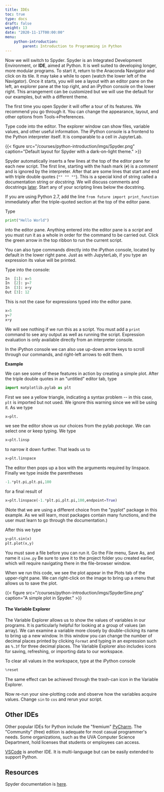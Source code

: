 ```yaml
---
title: IDEs
toc: true
type: docs
draft: false
weight: 13
date: "2020-11-17T00:00:00"
menu:
    python-introduction:
        parent: Introduction to Programming in Python
---
```


Now we will switch to Spyder.  Spyder is an Integrated Development Environment, or __IDE__, aimed at Python.  It is well suited to developing longer, more modular programs.  To start it, return to the Anaconda Navigator and click on its tile.  It may take a while to open (watch the lower left of the Navigator).  Once it starts, you will see a layout with an editor pane on the left, an explorer pane at the top right, and an iPython console on the lower right.  This arrangement can be customized but we will use the default for our examples, but with a different theme. 

The first time you open Spyder it will offer a tour of its features. We recommend you go through it.  You can change the appearance, layout, and other options from Tools->Preferences.

Type code into the editor.  The explorer window can show files, variable values, and other useful information.  The iPython console is a frontend to the Python interpreter itself.  It is comparable to a cell in JupyterLab.

{{< figure src="/courses/python-introduction/imgs/Spyder.png" caption="Default layout for Spyder with a dark-on-light theme." >}}

Spyder automatically inserts a few lines at the top of the editor pane for each new script.  The first line, starting with the hash mark (`#`) is a _comment_ and is ignored by the interpreter. After that are some lines that start and end with triple double quotes (`"" "" ""`).  This is a special kind of string called a documentation string or _docstring_.  We will discuss comments and docstrings [later](/courses/python-introduction/expressions_statements). Start any of your scripting lines below the docstring.

If you are using Python 2.7, add the line `from future import print_function` immediately after the triple-quoted section at the top of the editor pane.

Type
```python
print("Hello World")
```
into the editor pane. Anything entered into the editor pane is a _script_ and you must run it as a whole in order for the command to be carried out. Click the green arrow in the top ribbon to run the current script.

You can also type commands directly into the iPython console, located by default in the lower right pane. Just as with JupyterLab, if you type an expression its value will be printed.

Type into the console:
```python
In  [1]: x=5
In  [2]: y=7
In  [3]: x+y
Out [3]: 12
```

This is not the case for expressions typed into the editor pane.

```python
x=5
y=7
x+y
```
We will see nothing if we run this as a script.  You must add a `print` command to see any output as well as running the script.  Expression evaluation is only available directly from an interpreter console.

In the iPython console we can also use up-down arrow keys to scroll through our commands, and right-left arrows to edit them.

**Example**

We can see some of these features in action by creating a simple plot. After the triple double quotes in an "untitled" editor tab, type

```python
import matplotlib.pylab as plt
```
First we see a yellow triangle, indicating a syntax problem -- in this case, `plt` is imported but not used.  We ignore this warning since we will be using it.  As we type

```python
x=plt.
```

we see the editor show us our choices from the pylab _package_. We can select one or keep typing.  We type

```python
x=plt.linsp
```

to narrow it down further.  That leads us to

```python
x=plt.linspace
```

The editor then pops up a box with the arguments required by linspace.  Finally we type inside the parentheses

```python
-1.*plt.pi,plt.pi,100
```

for a final result of

```python
x=plt.linspace(-1.*plt.pi,plt.pi,100,endpoint=True)
```
(Note that we are using a different choice from the "pyplot" package in this example. As we will learn, most packages contain many functions, and the user must learn to go through the documentation.)

After this we type

```python
y=plt.sin(x)
plt.plot(x,y)
```

You must save a file before you can run it.  Go the File menu, Save As, and name it `sine.py`  Be sure to save it to the project folder you created earlier, which will require navigating there in the file-browser window.  

When we run this code, we see the plot appear in the Plots tab of the upper-right pane.  We can right-click on the image to bring up a menu that allows us to save the plot.

{{< figure src="/courses/python-introduction/imgs/SpyderSine.png" caption="A simple plot in Spyder." >}}

#### The Variable Explorer

The Variable Explorer allows us to show the values of variables in our programs.  It is particularly helpful for looking at a group of values (an array). We can examine a variable more closely by double-clicking its name to bring up a new window. In this window you can change the number of decimal places printed by clicking `Format` and typing in an expression such as `%.3f` for three decimal places.  The Variable Explorer also includes icons for saving, refreshing, or importing data to our workspace.

To clear all values in the workspace, type at the iPython console

```python
%reset
```
The same effect can be achieved through the trash-can icon in the Variable Explorer.

Now re-run your sine-plotting code and observe how the variables acquire values.  Change `sin` to `cos` and rerun your script.

## Other IDEs

Other popular IDEs for Python include the "fremium" [PyCharm](https://www.jetbrains.com/pycharm/).  The "Community" (free) edition is adequate for most casual programmer's needs.  Some organizations, such as the UVA Computer Science Department, hold licenses that students or employees can access.

[VSCode](https://code.visualstudio.com/docs/languages/python) is another IDE.  It is multi-language but can be easily extended to support Python.

## Resources

Spyder documentation is [here](https://docs.spyder-ide.org/current/index.html).
